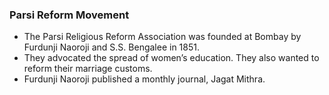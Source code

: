 
### Parsi Reform Movement

* The Parsi Religious Reform Association was founded at Bombay by Furdunji Naoroji and S.S. Bengalee in 1851.
* They advocated the spread of women’s education. They also wanted to reform their marriage customs.
* Furdunji Naoroji published a monthly journal, Jagat Mithra.
